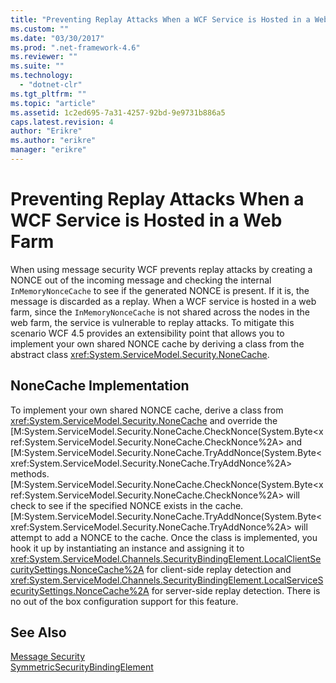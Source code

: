 ```yaml
---
title: "Preventing Replay Attacks When a WCF Service is Hosted in a Web Farm | Microsoft Docs"
ms.custom: ""
ms.date: "03/30/2017"
ms.prod: ".net-framework-4.6"
ms.reviewer: ""
ms.suite: ""
ms.technology: 
  - "dotnet-clr"
ms.tgt_pltfrm: ""
ms.topic: "article"
ms.assetid: 1c2ed695-7a31-4257-92bd-9e9731b886a5
caps.latest.revision: 4
author: "Erikre"
ms.author: "erikre"
manager: "erikre"
---
```

# Preventing Replay Attacks When a WCF Service is Hosted in a Web Farm
When using message security WCF prevents replay attacks by creating a NONCE out of the incoming message and checking the internal `InMemoryNonceCache` to see if the generated NONCE is present. If it is, the message is discarded as a replay. When a WCF service is hosted in a web farm, since the `InMemoryNonceCache` is not shared across the nodes in the web farm, the service is vulnerable to replay attacks.  To mitigate this scenario WCF 4.5 provides an extensibility point that allows you to implement your own shared NONCE cache by deriving a class from the abstract class <xref:System.ServiceModel.Security.NoneCache>.  
  
## NoneCache Implementation  
 To implement your own shared NONCE cache, derive a class from <xref:System.ServiceModel.Security.NoneCache> and override the [M:System.ServiceModel.Security.NoneCache.CheckNonce(System.Byte\<xref:System.ServiceModel.Security.NoneCache.CheckNonce%2A> and [M:System.ServiceModel.Security.NoneCache.TryAddNonce(System.Byte\<xref:System.ServiceModel.Security.NoneCache.TryAddNonce%2A> methods. [M:System.ServiceModel.Security.NoneCache.CheckNonce(System.Byte\<xref:System.ServiceModel.Security.NoneCache.CheckNonce%2A> will check to see if the specified NONCE exists in the cache. [M:System.ServiceModel.Security.NoneCache.TryAddNonce(System.Byte\<xref:System.ServiceModel.Security.NoneCache.TryAddNonce%2A> will attempt to add a NONCE to the cache. Once the class is implemented, you hook it up by instantiating an instance and assigning it to <xref:System.ServiceModel.Channels.SecurityBindingElement.LocalClientSecuritySettings.NonceCache%2A> for client-side replay detection and <xref:System.ServiceModel.Channels.SecurityBindingElement.LocalServiceSecuritySettings.NonceCache%2A> for server-side replay detection. There is no out of the box configuration support for this feature.  
  
## See Also  
 [Message Security](../../../../docs/framework/wcf/feature-details/message-security-in-wcf.md)   
 [SymmetricSecurityBindingElement](../../../../docs/framework/wcf/diagnostics/wmi/symmetricsecuritybindingelement.md)